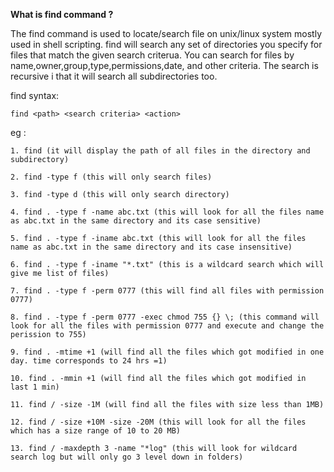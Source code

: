 **What is find command ?**

The find command is used to locate/search file on unix/linux system mostly used in shell scripting.
find will search any set of directories you specify for files that match the given search criterua. You can search for files by name,owner,group,type,permissions,date, and other criteria. The search is recursive i that it will search all subdirectories too.

find syntax:

```
find <path> <search criteria> <action>
```

eg :

    1. find (it will display the path of all files in the directory and subdirectory)

    2. find -type f (this will only search files)

    3. find -type d (this will only search directory)

    4. find . -type f -name abc.txt (this will look for all the files name as abc.txt in the same directory and its case sensitive)

    5. find . -type f -iname abc.txt (this will look for all the files name as abc.txt in the same directory and its case insensitive)

    6. find . -type f -iname "*.txt" (this is a wildcard search which will give me list of files)

    7. find . -type f -perm 0777 (this will find all files with permission 0777)

    8. find . -type f -perm 0777 -exec chmod 755 {} \; (this command will look for all the files with permission 0777 and execute and change the perission to 755)

    9. find . -mtime +1 (will find all the files which got modified in one day. time corresponds to 24 hrs =1)

    10. find . -mmin +1 (will find all the files which got modified in last 1 min)

    11. find / -size -1M (will find all the files with size less than 1MB)

    12. find / -size +10M -size -20M (this will look for all the files which has a size range of 10 to 20 MB)

    13. find / -maxdepth 3 -name "*log" (this will look for wildcard search log but will only go 3 level down in folders)
